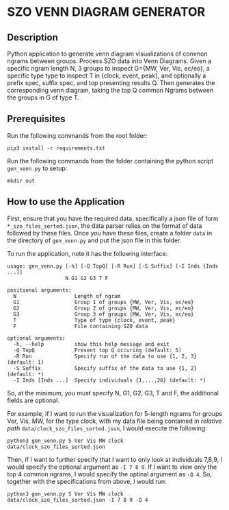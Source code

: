 # SZO VENN DIAGRAM GENERATOR
## Description
Python application to generate venn diagram visualizations of common ngrams between groups.
Process SZO data into Venn Diagrams. Given a specific ngram length N, 3 groups
to inspect G={MW, Ver, Vis, ec/eo}, a specific type type to inspect T in
{clock, event, peak}, and optionally a prefix spec, suffix spec, and top
presenting results Q. Then generates the corresponding venn diagram, taking
the top Q common Ngrams between the groups in G of type T.

## Prerequisites
Run the following commands from the root folder:
```
pip3 install -r requirements.txt
```

Run the following commands from the folder containing the python script `gen_venn.py` to setup:
```
mkdir out
```

## How to use the Application
First, ensure that you have the required data, specifically a json file of form `*_szo_files_sorted.json`, the data parser relies on the format of data followed by these files. Once you have these files, create a folder `data` in the directory of `gen_venn.py` and put the json file in this folder.

To run the application, note it has the following interface:
```
usage: gen_venn.py [-h] [-Q TopQ] [-R Run] [-S Suffix] [-I Inds [Inds ...]]
                   N G1 G2 G3 T F

positional arguments:
  N                   Length of ngram
  G1                  Group 1 of groups {MW, Ver, Vis, ec/eo}
  G2                  Group 2 of groups {MW, Ver, Vis, ec/eo}
  G3                  Group 3 of groups {MW, Ver, Vis, ec/eo}
  T                   Type of type {clock, event, peak}
  F                   File containing SZO data

optional arguments:
  -h, --help          show this help message and exit
  -Q TopQ             Present top Q occuring (default: 5)
  -R Run              Specify run of the data to use {1, 2, 3} (default: 1)
  -S Suffix           Specify suffix of the data to use {1, 2} (default: *)
  -I Inds [Inds ...]  Specify individuals {1,...,26} (default: *)
```

So, at the minimum, you must specify N, G1, G2, G3, T and F, the additional fields are optional.

For example, if I want to run the visualization for 5-length ngrams for groups Ver, Vis, MW, for the type clock, with my data file being contained in *relative path* `data/clock_szo_files_sorted.json`, I would execute the following:
```
python3 gen_venn.py 5 Ver Vis MW clock data/clock_szo_files_sorted.json
```

Then, if I want to further specify that I want to only look at individuals 7,8,9, I would specify the optional argument as `-I 7 8 9`. If I want to view only the top 4 common ngrams, I would specify the optinal argument as `-Q 4`.
So, together with the specifications from above, I would run:
```
python3 gen_venn.py 5 Ver Vis MW clock data/clock_szo_files_sorted.json -I 7 8 9 -Q 4
```
